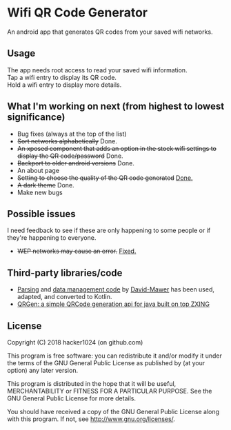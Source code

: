 # Wifi QR Code Generator
An android app that generates QR codes from your saved wifi networks.

## Usage
The app needs root access to read your saved wifi information.<br>
Tap a wifi entry to display its QR code.<br>
Hold a wifi entry to display more details.

## What I'm working on next (from highest to lowest significance)
- Bug fixes (always at the top of the list)
- ~~Sort networks alphabetically~~ Done.
- ~~An xposed component that adds an option in the stock wifi settings to display the QR code/password~~ Done.
- ~~Backport to older android versions~~ Done.
- An about page
- ~~Setting to choose the quality of the QR code generated~~ [Done.](https://github.com/hacker1024/android-wifi-qr-code-generator/commit/22a23887bc334000e5c71f66fcbbfda0197d7348)
- ~~A dark theme~~ Done.
- Make new bugs

## Possible issues
I need feedback to see if these are only happening to some people or if they're happening to everyone.
- ~~WEP networks may cause an error.~~ [Fixed.](https://github.com/hacker1024/android-wifi-qr-code-generator/commit/613c555453f9944d8d772faaa2c6d8c508deca76)

## Third-party libraries/code
- [Parsing](https://github.com/David-Mawer/OreoWifiPasswords/blob/0d146fd34ce424b8a500a441ff2a1293c3355a33/app/src/main/java/com/pithsoftware/wifipasswords/task/TaskLoadWifiEntries.java) and [data management code](https://github.com/David-Mawer/OreoWifiPasswords/blob/ae0d7e7f290345bdf1a2d0742b8da5d25a76807b/app/src/main/java/com/pithsoftware/wifipasswords/pojo/WifiEntry.java) by [David-Mawer](https://github.com/David-Mawer/) has been used, adapted, and converted to Kotlin.
- [QRGen: a simple QRCode generation api for java built on top ZXING](https://github.com/kenglxn/QRGen)

## License
Copyright (C) 2018 hacker1024 (on github.com)

This program is free software: you can redistribute it and/or modify
it under the terms of the GNU General Public License as published by
(at your option) any later version.

This program is distributed in the hope that it will be useful,
MERCHANTABILITY or FITNESS FOR A PARTICULAR PURPOSE.  See the
GNU General Public License for more details.

You should have received a copy of the GNU General Public License
along with this program. If not, see <http://www.gnu.org/licenses/>.
